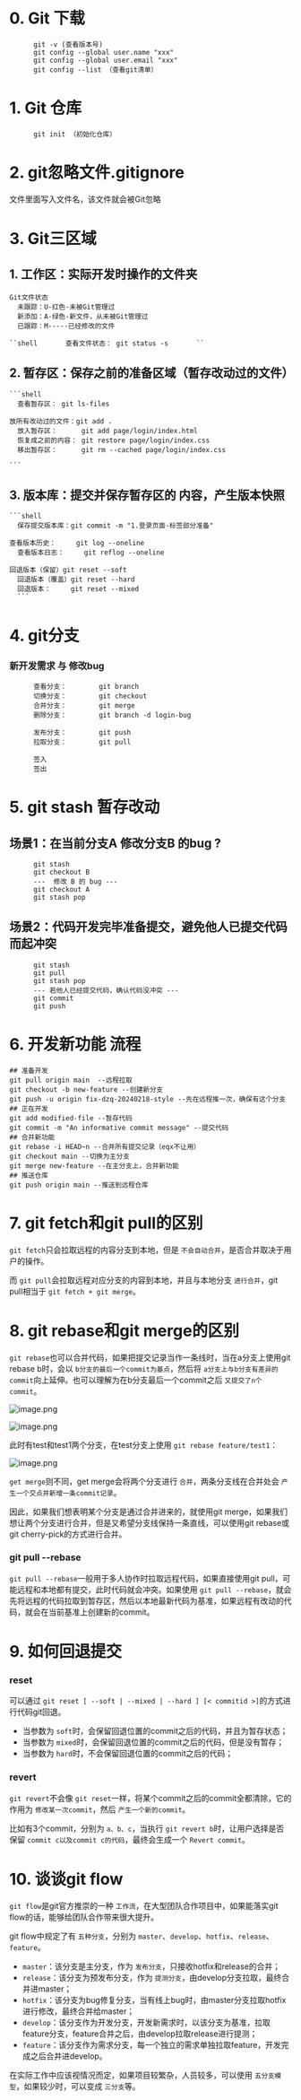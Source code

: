 # 0. Git 下载

```shell
      git -v (查看版本号)
      git config --global user.name "xxx"
      git config --global user.email "xxx"
      git config --list （查看git清单）
```

# 1. Git 仓库

```shell
      git init （初始化仓库）
```

# 2. git忽略文件.gitignore

文件里面写入文件名，该文件就会被Git忽略

# 3. Git三区域

## 1. 工作区：实际开发时操作的文件夹

    Git文件状态
      未跟踪：U-红色-未被Git管理过
      新添加：A-绿色-新文件，从未被Git管理过
      已跟踪：M-----已经修改的文件

    ``shell       查看文件状态： git status -s       ``

## 2. 暂存区：保存之前的准备区域（暂存改动过的文件）

    ```shell
      查看暂存区： git ls-files

    放所有改动过的文件：git add .
      放入暂存区：      git add page/login/index.html
      恢复成之前的内容： git restore page/login/index.css
      移出暂存区：      git rm --cached page/login/index.css

    ```

## 3. 版本库：提交并保存暂存区的 内容，产生版本快照

    ```shell
      保存提交版本库：git commit -m "1.登录页面-标签部分准备"

    查看版本历史：     git log --oneline
      查看版本日志：     git reflog --oneline

    回退版本（保留）git reset --soft
      回退版本（覆盖）git reset --hard
      回退版本：     git reset --mixed
      ```

# 4. git分支

### 新开发需求 与 修改bug

```shell
      查看分支：        git branch
      切换分支：        git checkout
      合并分支：        git merge 
      删除分支：        git branch -d login-bug

      发布分支：        git push
      拉取分支：        git pull

      签入
      签出
```

# 5. git stash 暂存改动

## 场景1：在当前分支A 修改分支B 的bug ?

```shell
      git stash
      git checkout B
      ---  修改 B 的 bug --- 
      git checkout A
      git stash pop
```

## 场景2：代码开发完毕准备提交，避免他人已提交代码而起冲突

```shell
      git stash
      git pull
      git stash pop
      --- 若他人已经提交代码，确认代码没冲突 ---
      git commit
      git push
```

# 6. 开发新功能 流程

```shell
## 准备开发
git pull origin main  --远程拉取
git checkout -b new-feature --创建新分支
git push -u origin fix-dzq-20240218-style --先在远程推一次，确保有这个分支
## 正在开发
git add modified-file --暂存代码
git commit -m "An informative commit message" --提交代码
## 合并新功能
git rebase -i HEAD~n --合并所有提交记录（eqx不让用）
git checkout main --切换为主分支
git merge new-feature --在主分支上，合并新功能
## 推送仓库
git push origin main --推送到远程仓库

```


# 7. git fetch和git pull的区别

`git fetch`只会拉取远程的内容分支到本地，但是 `不会自动合并`，是否合并取决于用户的操作。

而 `git pull`会拉取远程对应分支的内容到本地，并且与本地分支 `进行合并`，git pull相当于 `git fetch + git merge`。

# 8. git rebase和git merge的区别

`git rebase`也可以合并代码，如果把提交记录当作一条线时，当在a分支上使用git rebase b时，会以 `b分支的最后一个commit为基点`，然后将 `a分支上与b分支有差异的commit`向上延伸。也可以理解为在b分支最后一个commit之后 `又提交了n个commit`。

![image.png](https://p1-juejin.byteimg.com/tos-cn-i-k3u1fbpfcp/c4327bd17b394d768647efdbff81289a~tplv-k3u1fbpfcp-jj-mark:3024:0:0:0:q75.awebp#?w=583&h=145&s=14054&e=png&b=2a2e36)

![image.png](https://p6-juejin.byteimg.com/tos-cn-i-k3u1fbpfcp/a2eb974163064bae927478a97d26fe8a~tplv-k3u1fbpfcp-jj-mark:3024:0:0:0:q75.awebp#?w=592&h=142&s=13816&e=png&b=2a2e36)

此时有test和test1两个分支，在test分支上使用 `git rebase feature/test1`：

![image.png](https://p9-juejin.byteimg.com/tos-cn-i-k3u1fbpfcp/80ac48645eb84a7e9181c0105a6354cf~tplv-k3u1fbpfcp-jj-mark:3024:0:0:0:q75.awebp#?w=661&h=164&s=19461&e=png&b=292d35)

`get merge`则不同，get merge会将两个分支进行 `合并`，两条分支线在合并处会 `产生一个交点并新增一条commit记录`。

因此，如果我们想表明某个分支是通过合并进来的，就使用git merge，如果我们想让两个分支进行合并，但是又希望分支线保持一条直线，可以使用git rebase或git cherry-pick的方式进行合并。

### git pull --rebase

`git pull --rebase`一般用于多人协作时拉取远程代码，如果直接使用git pull，可能远程和本地都有提交，此时代码就会冲突。如果使用 `git pull --rebase`，就会先将远程的代码拉取到暂存区，然后以本地最新代码为基准，如果远程有改动的代码，就会在当前基准上创建新的commit。

# 9. 如何回退提交

### reset

可以通过 `git reset [ --soft | --mixed | --hard ] [< commitid >]`的方式进行代码git回退。

* 当参数为 `soft`时，会保留回退位置的commit之后的代码，并且为暂存状态；
* 当参数为 `mixed`时，会保留回退位置的commit之后的代码，但是没有暂存；
* 当参数为 `hard`时，不会保留回退位置的commit之后的代码；

### revert

`git revert`不会像 `git reset`一样，将某个commit之后的commit全都清除，它的作用为 `修改某一次commit`，然后 `产生一个新的commit`。

比如有3个commit，分别为 `a、b、c`，当执行 `git revert b`时，让用户选择是否保留 `commit c以及commit c的代码`，最终会生成一个 `Revert commit`。

# 10. 谈谈git flow

`git flow`是git官方推崇的一种 `工作流`，在大型团队合作项目中，如果能落实git flow的话，能够给团队合作带来很大提升。

git flow中规定了有 `五种分支`，分别为 `master`、`develop`、`hotfix`、`release`、`feature`。

* `master`：该分支是主分支，作为 `发布分支`，只接收hotfix和release的合并；
* `release`：该分支为预发布分支，作为 `提测分支`，由develop分支拉取，最终合并进master；
* `hotfix`：该分支为bug修复分支，当有线上bug时，由master分支拉取hotfix进行修改，最终合并给master；
* `develop`：该分支作为开发分支，开发新需求时，以该分支为基准，拉取feature分支，feature合并之后，由develop拉取release进行提测；
* `feature`：该分支作为需求分支，每一个独立的需求单独拉取feature，开发完成之后合并进develop。

在实际工作中应该视情况而定，如果项目较繁杂，人员较多，可以使用 `五分支模型`，如果较少时，可以变成 `三分支`等。

